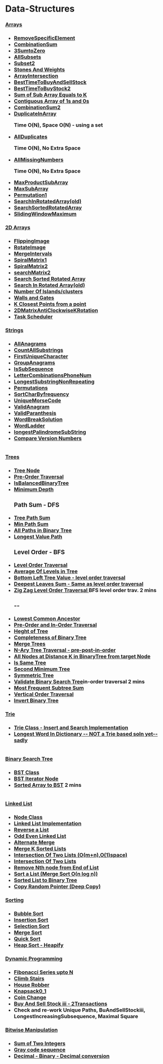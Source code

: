 
<H1> Data-Structures </H1>  
  <h3><a href="https://github.com/ajayv14/Implementation-of-Algorithms-and-Data-Structures/tree/master/Arrays">Arrays</a><h3>
   <ul>
       <li><a href="https://github.com/ajayv14/Implementation-of-Algorithms-and-Data-Structures/blob/master/Arrays/RemoveSpecificElement.java">RemoveSpecificElement</a></li> 
        <li><a href="https://github.com/ajayv14/Implementation-of-Algorithms-and-Data-Structures/blob/master/Arrays/CombinationSum.java">CombinationSum</a></li>
         <li><a href="https://github.com/ajayv14/Implementation-of-Algorithms-and-Data-Structures/blob/master/Arrays/3SumtoZero.java">3SumtoZero</a></li>
         <li><a href="https://github.com/ajayv14/Implementation-of-Algorithms-and-Data-Structures/blob/master/Arrays/AllSubsets.java">AllSubsets</a></li>
         <li><a href="https://github.com/ajayv14/Implementation-of-Algorithms-and-Data-Structures/blob/master/Arrays/Subset2.java">Subset2</a></li>
         <li><a href="https://github.com/ajayv14/Implementation-of-Algorithms-and-Data-Structures/blob/master/Arrays/StonesAndWeights.java">Stones And Weights</a></li>         
          <li><a href="https://github.com/ajayv14/Implementation-of-Algorithms-and-Data-Structures/blob/master/Arrays/ArrayIntersection.java">ArrayIntersection</a></li>
            <li><a href="https://github.com/ajayv14/Implementation-of-Algorithms-and-Data-Structures/blob/master/Arrays/BestTimeToBuyAndSellStock.java">BestTimeToBuyAndSellStock</a></li>
           <li><a href="https://github.com/ajayv14/Implementation-of-Algorithms-and-Data-Structures/blob/master/Arrays/BestTimeToBuyStock2.java">BestTimeToBuyStock2</a></li>
           <li><a href="https://github.com/ajayv14/Implementation-of-Algorithms-and-Data-Structures/blob/master/Arrays/SubArraySumEqualsK.java">Sum of Sub Array Equals to K</a></li>
           <li><a href="https://github.com/ajayv14/Implementation-of-Algorithms-and-Data-Structures/blob/master/Arrays/ContiguousArray.java">Contiguous Array of 1s and 0s</a></li>
             <li><a href="https://github.com/ajayv14/Implementation-of-Algorithms-and-Data-Structures/blob/master/Arrays/CombinationSum2.java">CombinationSum2</a></li>
              <li><a href="https://github.com/ajayv14/Implementation-of-Algorithms-and-Data-Structures/blob/master/Arrays/DuplicateInArray.java">DuplicateInArray</a><p>Time O(N), Space O(N) - using a set</p></li>
              <li><a href="https://github.com/ajayv14/Implementation-of-Algorithms-and-Data-Structures/blob/master/Arrays/AllDuplicates.java">AllDuplicates</a><p>Time O(N), No Extra Space</p></li>
               <li><a href="https://github.com/ajayv14/Implementation-of-Algorithms-and-Data-Structures/blob/master/Arrays/AllMissingNumbers.java">AllMissingNumbers</a><p>Time O(N), No Extra Space</p></li>               
                <li><a href="https://github.com/ajayv14/Implementation-of-Algorithms-and-Data-Structures/blob/master/Arrays/MaxProductSubArray.java">MaxProductSubArray</a></li>
                 <li><a href="https://github.com/ajayv14/Implementation-of-Algorithms-and-Data-Structures/blob/master/Arrays/MaxSubArray.java">MaxSubArray</a></li>
                  <li><a href="https://github.com/ajayv14/Implementation-of-Algorithms-and-Data-Structures/blob/master/Arrays/Permutation1.java">Permutation1</a></li>                  
                   <li><a href="https://github.com/ajayv14/Implementation-of-Algorithms-and-Data-Structures/blob/master/Arrays/SearchInRotatedArray.java">SearchInRotatedArray(old)</a></li>
                   <li><a href="https://github.com/ajayv14/Implementation-of-Algorithms-and-Data-Structures/blob/master/Arrays/SearchSortedRotatedArray.java">SearchSortedRotatedArray</a></li>
                  <li><a href="https://github.com/ajayv14/Implementation-of-Algorithms-and-Data-Structures/blob/master/Arrays/SlidingWindowMaximum.java">SlidingWindowMaximum</a></li> 
        </ul>

<h3><a href="https://github.com/ajayv14/Implementation-of-Algorithms-and-Data-Structures/tree/master/Arrays">2D Arrays</a><h3>

   <ul>         
        <li><a href="https://github.com/ajayv14/Implementation-of-Algorithms-and-Data-Structures/blob/master/2D%20Arrays/FlippingImage.java">FlippingImage</a></li>                
          <li><a href="https://github.com/ajayv14/Implementation-of-Algorithms-and-Data-Structures/blob/master/2D%20Arrays/RotateImage.java">RotateImage</a></li>  
          <li><a href="https://github.com/ajayv14/Implementation-of-Algorithms-and-Data-Structures/blob/master/2D%20Arrays/MergeIntervals.java">MergeIntervals</a></li>            
           <li><a href="https://github.com/ajayv14/Implementation-of-Algorithms-and-Data-Structures/blob/master/2D%20Arrays/SpiralMatrix1.java">SpiralMatrix1</a></li>
            <li><a href="https://github.com/ajayv14/Implementation-of-Algorithms-and-Data-Structures/blob/master/D%20Arrays/2DSpiralMatrix2.java">SpiralMatrix2</a></li>
             <li><a href="https://github.com/ajayv14/Implementation-of-Algorithms-and-Data-Structures/blob/master/D%20Arrays/searchMatrix2.java">searchMatrix2</a></li>
             <li><a href="https://github.com/ajayv14/Implementation-of-Algorithms-and-Data-Structures/blob/master/D%20Arrays/SearchSortedRotatedArray.java">Search Sorted Rotated Array</a></li>
              <li><a href="https://github.com/ajayv14/Implementation-of-Algorithms-and-Data-Structures/blob/master/D%20Arrays/SearchInRotatedArray(old).java">Search In Rotated Array(old)</a></li>
             <li><a href="https://github.com/ajayv14/Implementation-of-Algorithms-and-Data-Structures/blob/master/2D%20Arrays/NumberOfIslands.java">Number Of Islands/clusters</a></li>             
             <li><a href="https://github.com/ajayv14/Implementation-of-Algorithms-and-Data-Structures/blob/master/2D%20Arrays/WallsAndGates.java">Walls and Gates</a></li>
             <li><a href="https://github.com/ajayv14/Implementation-of-Algorithms-and-Data-Structures/blob/master/2D%20Arrays/KClosestPoints.java">K Closest Points from a point</a></li>  
              <li><a href="https://github.com/ajayv14/Implementation-of-Algorithms-and-Data-Structures/blob/master/2D%20Arrays/2DMatrixAntiClockwiseKRotation.java">2DMatrixAntiClockwiseKRotation</a></li>
              <li><a href="https://github.com/ajayv14/Implementation-of-Algorithms-and-Data-Structures/blob/master/2D%20Arrays/TaskScheduler.java">Task Scheduler</a></li>


   </ul>


 <h3><a href="https://github.com/ajayv14/Implementation-of-Algorithms-and-Data-Structures/tree/master/Strings">Strings</a><H3>
  
  <ul>
     <li><a href="https://github.com/ajayv14/Implementation-of-Algorithms-and-Data-Structures/blob/master/Strings/AllAnagrams.java">AllAnagrams</a></li>
       <li><a href="https://github.com/ajayv14/Implementation-of-Algorithms-and-Data-Structures/blob/master/Strings/CountAllSubstrings.java">CountAllSubstrings</a></li>
        <li><a href="https://github.com/ajayv14/Implementation-of-Algorithms-and-Data-Structures/blob/master/Strings/FirstUniqueCharacter.java">FirstUniqueCharacter</a></li>
         <li><a href="https://github.com/ajayv14/Implementation-of-Algorithms-and-Data-Structures/blob/master/Strings/GroupAnagrams.java">GroupAnagrams</a></li>
          <li><a href="https://github.com/ajayv14/Implementation-of-Algorithms-and-Data-Structures/blob/master/Strings/IsSubSequence.java">IsSubSequence</a></li>
           <li><a href="https://github.com/ajayv14/Implementation-of-Algorithms-and-Data-Structures/blob/master/Strings/LetterCombinationsPhoneNum.java">LetterCombinationsPhoneNum</a></li>
            <li><a href="https://github.com/ajayv14/Implementation-of-Algorithms-and-Data-Structures/blob/master/Strings/LongestSubstringNonRepeating.java">LongestSubstringNonRepeating</a></li>
             <li><a href="https://github.com/ajayv14/Implementation-of-Algorithms-and-Data-Structures/blob/master/Strings/Permutations.java">Permutations</a></li>
              <li><a href="https://github.com/ajayv14/Implementation-of-Algorithms-and-Data-Structures/blob/master/Strings/SortCharByfrequency.java">SortCharByfrequency</a></li>
               <li><a href="https://github.com/ajayv14/Implementation-of-Algorithms-and-Data-Structures/blob/master/Strings/UniqueMorseCode.java">UniqueMorseCode</a></li>
                <li><a href="https://github.com/ajayv14/Implementation-of-Algorithms-and-Data-Structures/blob/master/Strings/ValidAnagram.java">ValidAnagram</a></li>
                 <li><a href="https://github.com/ajayv14/Implementation-of-Algorithms-and-Data-Structures/blob/master/Strings/ValidParanthesis.java">ValidParanthesis</a></li>
                  <li><a href="https://github.com/ajayv14/Implementation-of-Algorithms-and-Data-Structures/blob/master/Strings/WordBreakSolution.java">WordBreakSolution</a></li>
                  <li><a href="https://github.com/ajayv14/Implementation-of-Algorithms-and-Data-Structures/blob/master/Strings/WordLadder.java">WordLadder</a></li>
                  <li><a href="https://github.com/ajayv14/Implementation-of-Algorithms-and-Data-Structures/blob/master/Strings/longestPalindromeSubString.java">longestPalindromeSubString</a></li>
                   <li><a href="https://github.com/ajayv14/Implementation-of-Algorithms-and-Data-Structures/blob/master/Strings/CompareVersionNumbers.java">Compare Version Numbers</a></li>
</ul>

<H1>  </H1>
  
  <h3><a href="https://github.com/ajayv14/Implementation-of-Algorithms-and-Data-Structures/tree/master/Arrays">Trees</a><H3>

   <ul>
       <li><a href="https://github.com/ajayv14/Implementation-of-Algorithms-and-Data-Structures/blob/master/Trees/TreeNode.java">Tree Node</a></li>
       <li><a href="https://github.com/ajayv14/Implementation-of-Algorithms-and-Data-Structures/blob/master/Trees/PreOrderTraversal.java">Pre-Order Traversal</a></li>
       <li><a href="https://github.com/ajayv14/Implementation-of-Algorithms-and-Data-Structures/blob/master/Trees/BalancedBinaryTree.java">IsBalancedBinaryTree</a></li>
       <li><a href="https://github.com/ajayv14/Implementation-of-Algorithms-and-Data-Structures/blob/master/Trees/MinimumDepth.java">Minimum Depth</a></li>
       <h3>Path Sum - DFS</h3>
      <li><a href="https://github.com/ajayv14/Implementation-of-Algorithms-and-Data-Structures/blob/master/Trees/PathSum.java">Tree Path Sum</a></li>
      <li><a href="https://github.com/ajayv14/Implementation-of-Algorithms-and-Data-Structures/blob/master/Trees/MinPathSum.java">Min Path Sum</a></li>
      <li><a href="https://github.com/ajayv14/Implementation-of-Algorithms-and-Data-Structures/blob/master/Trees/BinaryTreePaths.java">All Paths in Binary Tree</a></li>
      <li><a href="https://github.com/ajayv14/Implementation-of-Algorithms-and-Data-Structures/blob/master/Trees/LongestValuePath.java">Longest Value Path</a></li>
      <h3>Level Order - BFS</h3>
      <li><a href="https://github.com/ajayv14/Implementation-of-Algorithms-and-Data-Structures/blob/master/Trees/BinaryTreeLevelOrderTraversal1.java">Level Order Traversal</a></li>
      <li><a href="https://github.com/ajayv14/Implementation-of-Algorithms-and-Data-Structures/blob/master/Trees/AverageOfLevels.java">Average Of Levels in Tree</a></li>
      <li><a href="https://github.com/ajayv14/Implementation-of-Algorithms-and-Data-Structures/blob/master/Trees/BottomLeftTreeValue.java">Bottom Left Tree Value  - level order traversal</a></li>
      <li><a href="https://github.com/ajayv14/Implementation-of-Algorithms-and-Data-Structures/blob/master/Trees/DeepestLeavesSum.java">Deepest Leaves Sum - Same as level order traversal</a></li>
      <li><a href="https://github.com/ajayv14/Implementation-of-Algorithms-and-Data-Structures/blob/master/Trees/zigzagLevelOrderTraversal.java">Zig Zag Level Order Traversal </a><text> BFS level order trav. 2 mins</text>           
     <h3> --</h3>      
       <li><a href="https://github.com/ajayv14/Implementation-of-Algorithms-and-Data-Structures/blob/master/Trees/LowestCommonAncestor.java">Lowest Common Ancestor</a></li>
       <li><a href="https://github.com/ajayv14/Implementation-of-Algorithms-and-Data-Structures/blob/master/Trees/BinaryTreefromPreorderandInorderTraversal.java">Pre-Order and In-Order Traversal</a></li>
       <li><a href="https://github.com/ajayv14/Implementation-of-Algorithms-and-Data-Structures/blob/master/Trees/HeightOfTree.java">Heght of Tree</a></li>
       <li><a href="https://github.com/ajayv14/Implementation-of-Algorithms-and-Data-Structures/blob/master/Trees/IsTreeComplete.java">Completeness of Binary Tree</a></li>       
       <li><a href="https://github.com/ajayv14/Implementation-of-Algorithms-and-Data-Structures/blob/master/Trees/MergeTrees.java">Merge Trees</a></li>
       <li><a href="https://github.com/ajayv14/Implementation-of-Algorithms-and-Data-Structures/blob/master/Trees/N_aryTree.java">N-Ary Tree Traversal - pre-post-in-order</a></li>
       <li><a href="https://github.com/ajayv14/Implementation-of-Algorithms-and-Data-Structures/blob/master/Trees/AllNodesDistanceKBinaryTree.java">All Nodes at Distance K in BinaryTree from target Node</a></li>
       <li><a href="https://github.com/ajayv14/Implementation-of-Algorithms-and-Data-Structures/blob/master/Trees/SameTree.java">Is Same Tree</a></li>       
       <li><a href="https://github.com/ajayv14/Implementation-of-Algorithms-and-Data-Structures/blob/master/Trees/SecondMinimumInTree.java">Second Minimum Tree</a></li>
       <li><a href="https://github.com/ajayv14/Implementation-of-Algorithms-and-Data-Structures/blob/master/Trees/SymmetricTree.java">Symmetric Tree</a></li>
       <li><a href="https://github.com/ajayv14/Implementation-of-Algorithms-and-Data-Structures/blob/master/Trees/ValidateBinarySearchTree.java">Validate Binary Search Tree</a><text></text>in-order traversal 2 mins<text></li>
       <li><a href="https://github.com/ajayv14/Implementation-of-Algorithms-and-Data-Structures/blob/master/Trees/MostFrequentSubtreeSum.java">Most Frequent Subtree Sum </a></li>       
       <li><a href="https://github.com/ajayv14/Implementation-of-Algorithms-and-Data-Structures/blob/master/Trees/verticalOrderTraversal.java">Vertical Order Traversal</a></li>
       <li><a href="https://github.com/ajayv14/Implementation-of-Algorithms-and-Data-Structures/blob/master/Trees/InvertBinaryTree.java">Invert Binary Tree</a></li>   
   </ul>


 <h3><a href="https://github.com/ajayv14/Implementation-of-Algorithms-and-Data-Structures/tree/master/Arrays">Trie</a><H3>

   <ul>
       <li><a href="https://github.com/ajayv14/Implementation-of-Algorithms-and-Data-Structures/blob/master/Trie/Trie.java">Trie Class - Insert and Search Implementation</a></li>
       <li><a href="https://github.com/ajayv14/Implementation-of-Algorithms-and-Data-Structures/blob/master/Trie/LongestWordInDictionary.java">Longest Word In Dictionary -- NOT a Trie based soln yet--sadly</a></li>
   </ul>

<H1>  </H1>

  <h3><a href="https://github.com/ajayv14/Implementation-of-Algorithms-and-Data-Structures/tree/master/Arrays">Binary Search Tree</a><H3>

   <ul>
        <li><a href="https://github.com/ajayv14/Implementation-of-Algorithms-and-Data-Structures/blob/master/Binary%20Search%20Tree/BST.java">BST Class</a></li> 
   <li><a href="https://github.com/ajayv14/Implementation-of-Algorithms-and-Data-Structures/blob/master/Binary%20Search%20Tree/BSTIterator.java">BST Iterator Node</a></li>  
        <li><a href="https://github.com/ajayv14/Implementation-of-Algorithms-and-Data-Structures/blob/master/Binary%20Search%20Tree/SortedArrayToBST.java">Sorted Array to BST</a></a><text> 2 mins</text> </li>     
   </ul>





<H1>  </H1>
  
  <h3><a href="https://github.com/ajayv14/Implementation-of-Algorithms-and-Data-Structures/tree/master/Arrays">Linked List</a><H3>

   <ul>
       <li><a href="https://github.com/ajayv14/Implementation-of-Algorithms-and-Data-Structures/blob/master/Singly%20Linked%20List/Node.java">Node Class</a></li> 
       <li><a href="https://github.com/ajayv14/Implementation-of-Algorithms-and-Data-Structures/blob/master/Singly%20Linked%20List/LinkedList.java"> Linked List Implementation</a></li> 
       <li><a href="https://github.com/ajayv14/Implementation-of-Algorithms-and-Data-Structures/blob/master/Singly%20Linked%20List/ReverseList.java">Reverse a List</a></li>
       <li><a href="https://github.com/ajayv14/Implementation-of-Algorithms-and-Data-Structures/blob/master/Singly%20Linked%20List/OddEvenLinkedListSolution.java">Odd Even Linked List</a></li>
       <li><a href="https://github.com/ajayv14/Implementation-of-Algorithms-and-Data-Structures/blob/master/Singly%20Linked%20List/LL_AlternateMerge.java">Alternate Merge</a></li>       
       <li><a href="https://github.com/ajayv14/Implementation-of-Algorithms-and-Data-Structures/blob/master/Singly%20Linked%20List/MergeKSortedLists.java">Merge K Sorted Lists</a></li>
       <li><a href="https://github.com/ajayv14/Implementation-of-Algorithms-and-Data-Structures/blob/master/Singly%20Linked%20List/IntersectionOfTwoLists(O(m%2Bn)%2CO(1)space).java">Intersection Of Two Lists (O(m+n),O(1)space)</a></li>
       <li><a href="https://github.com/ajayv14/Implementation-of-Algorithms-and-Data-Structures/blob/master/Singly%20Linked%20List/IntersectionOfTwoLists.java">Intersection Of Two Lists</a></li>      
       <li><a href="https://github.com/ajayv14/Implementation-of-Algorithms-and-Data-Structures/blob/master/Singly%20Linked%20List/RemoveNthFromLL.java">Remove Nth node from End of List</a></li>       
       <li><a href="https://github.com/ajayv14/Implementation-of-Algorithms-and-Data-Structures/blob/master/Singly%20Linked%20List/SortList_OnlogN.java">Sort a List (Merge Sort O(n log n))</a></li>
       <li><a href="https://github.com/ajayv14/Implementation-of-Algorithms-and-Data-Structures/blob/master/Singly%20Linked%20List/SortedList2Tree.java">Sorted List to Binary Tree</a></li>      
        <li><a href="https://github.com/ajayv14/Implementation-of-Algorithms-and-Data-Structures/blob/master/Singly%20Linked%20List/CopyRandomPointer.java">Copy Random Pointer (Deep Copy)</a></li> 
   </ul>



<h3><a href="https://github.com/ajayv14/Implementation-of-Algorithms-and-Data-Structures/tree/master/Sorting%20Algorithms">Sorting</a><h3>

   <ul>         
        <li><a href="https://github.com/ajayv14/Implementation-of-Algorithms-and-Data-Structures/blob/master/Sorting%20Algorithms/BubbleSort.java">Bubble Sort</a></li>                
        <li><a href="https://github.com/ajayv14/Implementation-of-Algorithms-and-Data-Structures/blob/master/Sorting%20Algorithms/InsertionSort.java">Insertion Sort</a></li>    
         <li><a href="https://github.com/ajayv14/Implementation-of-Algorithms-and-Data-Structures/blob/master/Sorting%20Algorithms/SelectionSort.java">Selection Sort</a></li>    
          <li><a href="https://github.com/ajayv14/Implementation-of-Algorithms-and-Data-Structures/blob/master/Sorting%20Algorithms/MergeSort.java">Merge Sort</a></li>    
          <li><a href="https://github.com/ajayv14/Implementation-of-Algorithms-and-Data-Structures/blob/master/Sorting%20Algorithms/quickSort.java">Quick Sort</a></li> 
          <li><a href="https://github.com/ajayv14/Implementation-of-Algorithms-and-Data-Structures/blob/master/Sorting%20Algorithms/HeapSort.java">Heap Sort - Heapify </a></li> 
   </ul>
     <h3><a href="https://github.com/ajayv14/Implementation-of-Algorithms-and-Data-Structures/tree/master/DynamicProgramming">Dynamic Programming</a><h3>

   <ul>
       <li><a href="https://github.com/ajayv14/Implementation-of-Algorithms-and-Data-Structures/blob/master/DynamicProgramming/Fibonacci.java">Fibonacci Series upto N</a></li> 
       <li><a href="https://github.com/ajayv14/Implementation-of-Algorithms-and-Data-Structures/blob/master/DynamicProgramming/ClimbStairs.java">Climb Stairs</a></li> 
       <li><a href="https://github.com/ajayv14/Implementation-of-Algorithms-and-Data-Structures/blob/master/DynamicProgramming/HouseRobber.java">House Robber</a></li>  
       <li><a href="https://github.com/ajayv14/Implementation-of-Algorithms-and-Data-Structures/blob/master/DynamicProgramming/Knapsack0_1.java">Knapsack0_1</a></li>     
       <li><a href="https://github.com/ajayv14/Implementation-of-Algorithms-and-Data-Structures/blob/master/DynamicProgramming/CoinChange.java">Coin Change</a></li> 
       <li><a href="https://github.com/ajayv14/Implementation-of-Algorithms-and-Data-Structures/blob/master/DynamicProgramming/BuyAndSellStock2Transactions">Buy And Sell Stock iii - 2Transactions</a></li> 
       <li><a>Check and re-work Unique Paths, BuAndSellStockiii, LongestIncreasingSubsequence, Maximal Square</a></li> 
       
   </ul>

   <h3><a href="https://github.com/ajayv14/Implementation-of-Algorithms-and-Data-Structures/tree/master/Bitwise">Bitwise Manipulation</a><h3>

   <ul>         
        <li><a href="https://github.com/ajayv14/Implementation-of-Algorithms-and-Data-Structures/blob/master/Bitwise/SumOfTwoIntegers.java">Sum of Two Integers</a></li>                
        <li><a href="https://github.com/ajayv14/Implementation-of-Algorithms-and-Data-Structures/blob/master/Bitwise/nGrayCodeSequence.java">Gray code sequence</a></li>     
        <li><a href="https://github.com/ajayv14/Implementation-of-Algorithms-and-Data-Structures/blob/master/Bitwise/DecimalBinary.java">Decimal - Binary - Decimal conversion</a></li> 
   </ul>
   
 
